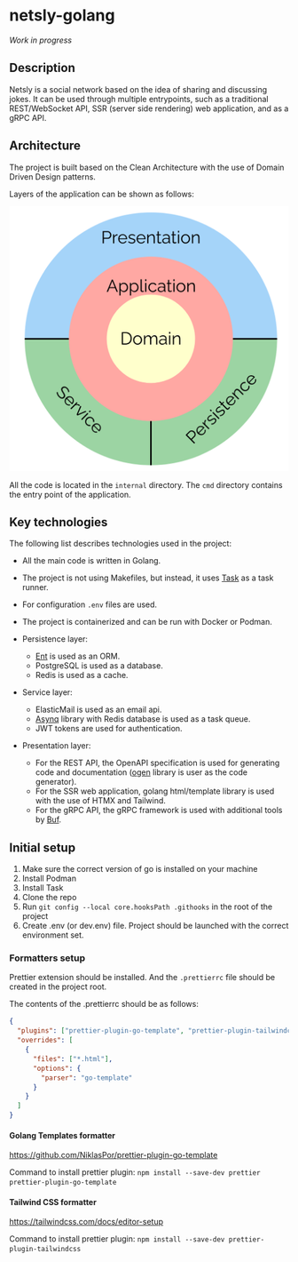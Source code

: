 # netsly-golang

_Work in progress_

## Description

Netsly is a social network based on the idea of sharing and discussing jokes. It can be used through multiple entrypoints, such as a traditional REST/WebSocket API, SSR (server side rendering) web application, and as a gRPC API.

## Architecture

The project is built based on the Clean Architecture with the use of Domain Driven Design patterns.

Layers of the application can be shown as follows:

![architecture diagram](meta/architecture_circle_diagram.png)

All the code is located in the `internal` directory. The `cmd` directory contains the entry point of the application.

## Key technologies

The following list describes technologies used in the project:

- All the main code is written in Golang.
- The project is not using Makefiles, but instead, it uses [Task](https://taskfile.dev/) as a task runner.
- For configuration `.env` files are used.
- The project is containerized and can be run with Docker or Podman.

- Persistence layer:

  - [Ent](https://github.com/ent/ent) is used as an ORM.
  - PostgreSQL is used as a database.
  - Redis is used as a cache.

- Service layer:

  - ElasticMail is used as an email api.
  - [Asynq](https://github.com/hibiken/asynq) library with Redis database is used as a task queue.
  - JWT tokens are used for authentication.

- Presentation layer:

  - For the REST API, the OpenAPI specification is used for generating code and documentation ([ogen](https://github.com/ogen-go/ogen) library is user as the code generator).
  - For the SSR web application, golang html/template library is used with the use of HTMX and Tailwind.
  - For the gRPC API, the gRPC framework is used with additional tools by [Buf](https://buf.build/).

## Initial setup

1. Make sure the correct version of go is installed on your machine
2. Install Podman
3. Install Task
4. Clone the repo
5. Run `git config --local core.hooksPath .githooks` in the root of the project
6. Create .env (or dev.env) file. Project should be launched with the correct environment set.

### Formatters setup

Prettier extension should be installed. And the `.prettierrc` file should be created in the project root.

The contents of the .prettierrc should be as follows:

```json
{
  "plugins": ["prettier-plugin-go-template", "prettier-plugin-tailwindcss"],
  "overrides": [
    {
      "files": ["*.html"],
      "options": {
        "parser": "go-template"
      }
    }
  ]
}
```

#### Golang Templates formatter

https://github.com/NiklasPor/prettier-plugin-go-template

Command to install prettier plugin: `npm install --save-dev prettier prettier-plugin-go-template`

#### Tailwind CSS formatter

https://tailwindcss.com/docs/editor-setup

Command to install prettier plugin: `npm install --save-dev prettier-plugin-tailwindcss`

